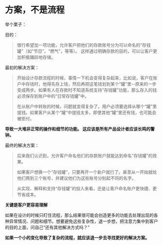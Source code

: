 # 方案，不是流程

举个栗子：

目的：

> 银行希望加一项功能，允许客户把他们的存款账号分为可以命名的“存钱罐”（如“节日”，“燃气”，等等）。 这样通过明确存款的目的，可以让客户更加积极踊跃地存储。

最初的解决方案：

> 开始设计存款流程的时候，事情一下机会变得复杂起来，比如说，客户在账户中存钱时，他得先存上钱，然后再把这笔钱划到某个“罐”里--原来的一步变成两步。如果有人在存款时不知道系统支持“存钱罐”功能，那么存入的钱必须保存到账户中的“日常存钱罐”中。
> 
> 在从账户中转账的时候，问题就变得复杂了。用户必须要选择从哪个“罐”里提钱。如果客户从某个“罐”中提钱太多，即使其他“罐”里还有钱，也可能会被拒付。

**导致一大堆非正常的操作和细节的功能。 这应该是所有产品设计者应该长鸣的警钟。**

最终的解决方案：

> 后来我们认识到，允许客户命名他们的存款账户就能达到命名“存钱罐”的效果。
> 
> 如果客户想换一个“存钱罐”，只要再开一个新户就行了。甚至从一开始就给他们两到三个账号，并建议他们为这些账号分别起不同的名字。
> 
> 从实现、解释和支持“存钱罐”的投入来看，还是让客户命名账户更快捷、更节省成本。

**关键是客户更容易理解**

如果在设计的时候只盯住流程，那么结果很可能会创造更多的功能去处理出现的各种异常情况、问题和细节。想要避免这些复杂性，退一步想，把注意力集中到客户的目的上面，问自己“还有其他解决方式吗？”

**如果一个小的变化导致了复杂的流程，就应该退一步去寻找更好的解决方案。**

